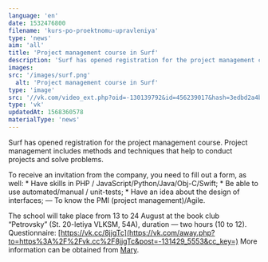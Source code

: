 ```yaml
---
language: 'en'
date: 1532476800
filename: 'kurs-po-proektnomu-upravleniya'
type: 'news'
aim: 'all'
title: 'Project management course in Surf'
description: 'Surf has opened registration for the project management course. Project management includes...'
images:
src: '/images/surf.png'
  alt: 'Project management course in Surf'
type: 'image'
src: '//vk.com/video_ext.php?oid=-130139792&id=456239017&hash=3edbd2a4ba51ca9b&hd=2'
type: 'vk'
updatedAt: 1568360578
materialType: 'news'
---
```

Surf has opened registration for the project management course. Project management includes methods and techniques that help to conduct projects and solve problems.

To receive an invitation from the company, you need to fill out a form, as well: \* Have skills in PHP / JavaScript/Python/Java/Obj-C/Swift; \* Be able to use automated/manual / unit-tests; \* Have an idea about the design of interfaces; — To know the PMI (project management)/Agile.

The school will take place from 13 to 24 August at the book club “Petrovsky” (St. 20-letiya VLKSM, 54A), duration — two hours (10 to 12). Questionnaire: [https://vk.cc/8jjgTc](https://vk.com/away.php?to=https%3A%2F%2Fvk.cc%2F8jjgTc&post=-131429_5553&cc_key=) More information can be obtained from [Mary](https://vk.com/id23811507).
